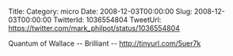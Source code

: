 Title: 
Category: micro
Date: 2008-12-03T00:00:00
Slug: 2008-12-03T00:00:00
TwitterId: 1036554804
TweetUrl: https://twitter.com/mark_philpot/status/1036554804

Quantum of Wallace -- Brilliant -- http://tinyurl.com/5uer7k